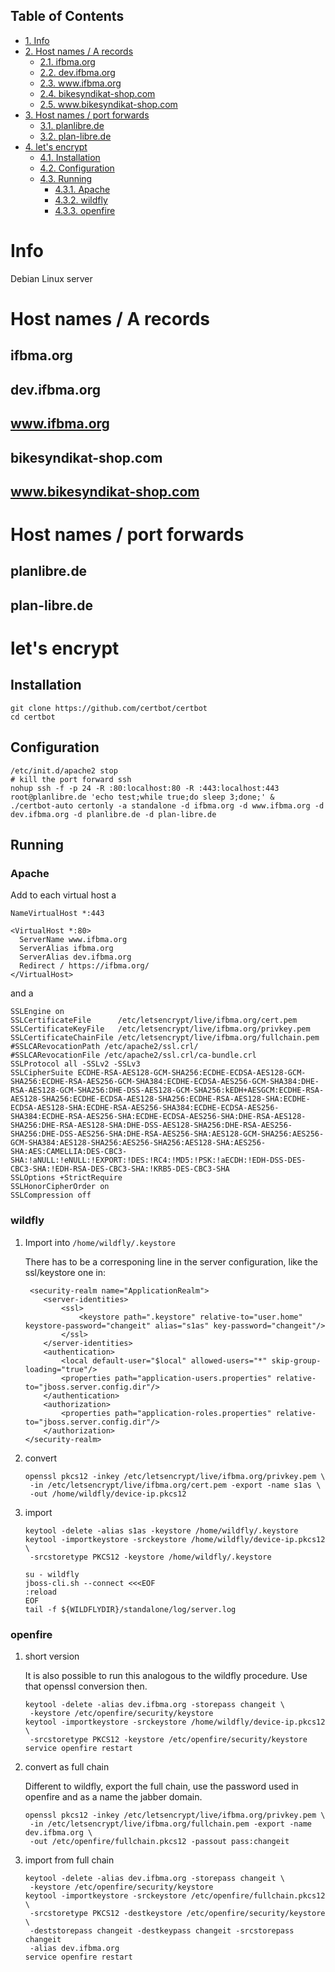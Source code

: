 <div id="table-of-contents">
<h2>Table of Contents</h2>
<div id="text-table-of-contents">
<ul>
<li><a href="#sec-1">1. Info</a></li>
<li><a href="#sec-2">2. Host names / A records</a>
<ul>
<li><a href="#sec-2-1">2.1. ifbma.org</a></li>
<li><a href="#sec-2-2">2.2. dev.ifbma.org</a></li>
<li><a href="#sec-2-3">2.3. www.ifbma.org</a></li>
<li><a href="#sec-2-4">2.4. bikesyndikat-shop.com</a></li>
<li><a href="#sec-2-5">2.5. www.bikesyndikat-shop.com</a></li>
</ul>
</li>
<li><a href="#sec-3">3. Host names / port forwards</a>
<ul>
<li><a href="#sec-3-1">3.1. planlibre.de</a></li>
<li><a href="#sec-3-2">3.2. plan-libre.de</a></li>
</ul>
</li>
<li><a href="#sec-4">4. let's encrypt</a>
<ul>
<li><a href="#sec-4-1">4.1. Installation</a></li>
<li><a href="#sec-4-2">4.2. Configuration</a></li>
<li><a href="#sec-4-3">4.3. Running</a>
<ul>
<li><a href="#sec-4-3-1">4.3.1. Apache</a></li>
<li><a href="#sec-4-3-2">4.3.2. wildfly</a></li>
<li><a href="#sec-4-3-3">4.3.3. openfire</a></li>
</ul>
</li>
</ul>
</li>
</ul>
</div>
</div>

# Info<a id="sec-1" name="sec-1"></a>

Debian Linux server

# Host names / A records<a id="sec-2" name="sec-2"></a>

## ifbma.org<a id="sec-2-1" name="sec-2-1"></a>

## dev.ifbma.org<a id="sec-2-2" name="sec-2-2"></a>

## www.ifbma.org<a id="sec-2-3" name="sec-2-3"></a>

## bikesyndikat-shop.com<a id="sec-2-4" name="sec-2-4"></a>

## www.bikesyndikat-shop.com<a id="sec-2-5" name="sec-2-5"></a>

# Host names / port forwards<a id="sec-3" name="sec-3"></a>

## planlibre.de<a id="sec-3-1" name="sec-3-1"></a>

## plan-libre.de<a id="sec-3-2" name="sec-3-2"></a>

# let's encrypt<a id="sec-4" name="sec-4"></a>

## Installation<a id="sec-4-1" name="sec-4-1"></a>

    git clone https://github.com/certbot/certbot
    cd certbot

## Configuration<a id="sec-4-2" name="sec-4-2"></a>

    /etc/init.d/apache2 stop
    # kill the port forward ssh
    nohup ssh -f -p 24 -R :80:localhost:80 -R :443:localhost:443 root@planlibre.de 'echo test;while true;do sleep 3;done;' &
    ./certbot-auto certonly -a standalone -d ifbma.org -d www.ifbma.org -d dev.ifbma.org -d planlibre.de -d plan-libre.de

## Running<a id="sec-4-3" name="sec-4-3"></a>

### Apache<a id="sec-4-3-1" name="sec-4-3-1"></a>

Add to each virtual host a 

    NameVirtualHost *:443
    
    <VirtualHost *:80>
      ServerName www.ifbma.org
      ServerAlias ifbma.org
      ServerAlias dev.ifbma.org
      Redirect / https://ifbma.org/
    </VirtualHost>

and a 

    SSLEngine on
    SSLCertificateFile      /etc/letsencrypt/live/ifbma.org/cert.pem
    SSLCertificateKeyFile   /etc/letsencrypt/live/ifbma.org/privkey.pem
    SSLCertificateChainFile /etc/letsencrypt/live/ifbma.org/fullchain.pem
    #SSLCARevocationPath /etc/apache2/ssl.crl/
    #SSLCARevocationFile /etc/apache2/ssl.crl/ca-bundle.crl
    SSLProtocol all -SSLv2 -SSLv3
    SSLCipherSuite ECDHE-RSA-AES128-GCM-SHA256:ECDHE-ECDSA-AES128-GCM-SHA256:ECDHE-RSA-AES256-GCM-SHA384:ECDHE-ECDSA-AES256-GCM-SHA384:DHE-RSA-AES128-GCM-SHA256:DHE-DSS-AES128-GCM-SHA256:kEDH+AESGCM:ECDHE-RSA-AES128-SHA256:ECDHE-ECDSA-AES128-SHA256:ECDHE-RSA-AES128-SHA:ECDHE-ECDSA-AES128-SHA:ECDHE-RSA-AES256-SHA384:ECDHE-ECDSA-AES256-SHA384:ECDHE-RSA-AES256-SHA:ECDHE-ECDSA-AES256-SHA:DHE-RSA-AES128-SHA256:DHE-RSA-AES128-SHA:DHE-DSS-AES128-SHA256:DHE-RSA-AES256-SHA256:DHE-DSS-AES256-SHA:DHE-RSA-AES256-SHA:AES128-GCM-SHA256:AES256-GCM-SHA384:AES128-SHA256:AES256-SHA256:AES128-SHA:AES256-SHA:AES:CAMELLIA:DES-CBC3-SHA:!aNULL:!eNULL:!EXPORT:!DES:!RC4:!MD5:!PSK:!aECDH:!EDH-DSS-DES-CBC3-SHA:!EDH-RSA-DES-CBC3-SHA:!KRB5-DES-CBC3-SHA
    SSLOptions +StrictRequire
    SSLHonorCipherOrder on
    SSLCompression off

### wildfly<a id="sec-4-3-2" name="sec-4-3-2"></a>

1.  Import into `/home/wildfly/.keystore`

    There has to be a corresponing line in the server configuration, like
    the ssl/keystore one in:
    
         <security-realm name="ApplicationRealm">
            <server-identities>
                <ssl>
                    <keystore path=".keystore" relative-to="user.home" keystore-password="changeit" alias="s1as" key-password="changeit"/>
                </ssl>
            </server-identities>
            <authentication>
                <local default-user="$local" allowed-users="*" skip-group-loading="true"/>
                <properties path="application-users.properties" relative-to="jboss.server.config.dir"/>
            </authentication>
            <authorization>
                <properties path="application-roles.properties" relative-to="jboss.server.config.dir"/>
            </authorization>
        </security-realm>

2.  convert

        openssl pkcs12 -inkey /etc/letsencrypt/live/ifbma.org/privkey.pem \
         -in /etc/letsencrypt/live/ifbma.org/cert.pem -export -name s1as \
         -out /home/wildfly/device-ip.pkcs12

3.  import

        keytool -delete -alias s1as -keystore /home/wildfly/.keystore
        keytool -importkeystore -srckeystore /home/wildfly/device-ip.pkcs12 \
         -srcstoretype PKCS12 -keystore /home/wildfly/.keystore
        
        su - wildfly
        jboss-cli.sh --connect <<<EOF
        :reload
        EOF
        tail -f ${WILDFLYDIR}/standalone/log/server.log

### openfire<a id="sec-4-3-3" name="sec-4-3-3"></a>

1.  short version

    It is also possible to run this analogous to the wildfly procedure. Use
    that openssl conversion then.
    
        keytool -delete -alias dev.ifbma.org -storepass changeit \
         -keystore /etc/openfire/security/keystore
        keytool -importkeystore -srckeystore /home/wildfly/device-ip.pkcs12 \
         -srcstoretype PKCS12 -keystore /etc/openfire/security/keystore
        service openfire restart

2.  convert as full chain

    Different to wildfly, export the full chain, use the password used in
    openfire and as a name the jabber domain.
    
        openssl pkcs12 -inkey /etc/letsencrypt/live/ifbma.org/privkey.pem \
         -in /etc/letsencrypt/live/ifbma.org/fullchain.pem -export -name dev.ifbma.org \
         -out /etc/openfire/fullchain.pkcs12 -passout pass:changeit

3.  import from full chain

        keytool -delete -alias dev.ifbma.org -storepass changeit \
         -keystore /etc/openfire/security/keystore
        keytool -importkeystore -srckeystore /etc/openfire/fullchain.pkcs12 \
         -srcstoretype PKCS12 -destkeystore /etc/openfire/security/keystore \
         -deststorepass changeit -destkeypass changeit -srcstorepass changeit
         -alias dev.ifbma.org
        service openfire restart
